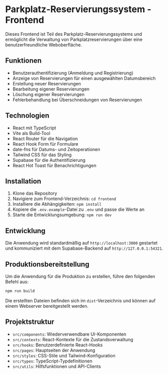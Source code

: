 # Parkplatz-Reservierungssystem - Frontend

Dieses Frontend ist Teil des Parkplatz-Reservierungssystems und ermöglicht die Verwaltung von Parkplatzreservierungen über eine benutzerfreundliche Weboberfläche.

## Funktionen

- Benutzerauthentifizierung (Anmeldung und Registrierung)
- Anzeige von Reservierungen für einen ausgewählten Datumsbereich
- Erstellung neuer Reservierungen
- Bearbeitung eigener Reservierungen
- Löschung eigener Reservierungen
- Fehlerbehandlung bei Überschneidungen von Reservierungen

## Technologien

- React mit TypeScript
- Vite als Build-Tool
- React Router für die Navigation
- React Hook Form für Formulare
- date-fns für Datums- und Zeitoperationen
- Tailwind CSS für das Styling
- Supabase für die Authentifizierung
- React Hot Toast für Benachrichtigungen

## Installation

1. Klone das Repository
2. Navigiere zum Frontend-Verzeichnis: `cd frontend`
3. Installiere die Abhängigkeiten: `npm install`
4. Kopiere die `.env.example`-Datei zu `.env` und passe die Werte an
5. Starte die Entwicklungsumgebung: `npm run dev`

## Entwicklung

Die Anwendung wird standardmäßig auf `http://localhost:3000` gestartet und kommuniziert mit dem Supabase-Backend auf `http://127.0.0.1:54321`.

## Produktionsbereitstellung

Um die Anwendung für die Produktion zu erstellen, führe den folgenden Befehl aus:

```bash
npm run build
```

Die erstellten Dateien befinden sich im `dist`-Verzeichnis und können auf einem Webserver bereitgestellt werden.

## Projektstruktur

- `src/components`: Wiederverwendbare UI-Komponenten
- `src/contexts`: React-Kontexte für die Zustandsverwaltung
- `src/hooks`: Benutzerdefinierte React-Hooks
- `src/pages`: Hauptseiten der Anwendung
- `src/styles`: CSS-Stile und Tailwind-Konfiguration
- `src/types`: TypeScript-Typdefinitionen
- `src/utils`: Hilfsfunktionen und API-Clients 